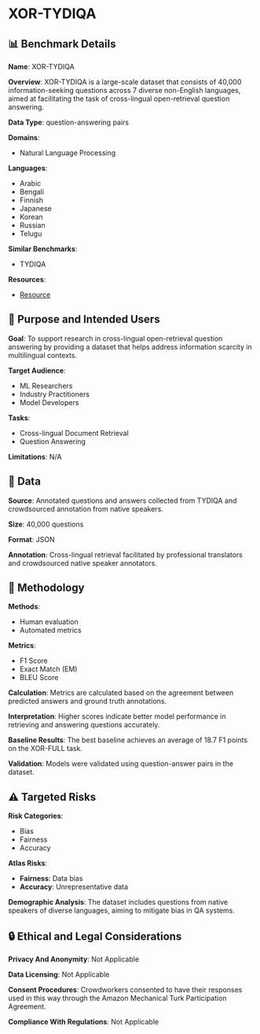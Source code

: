 # XOR-TYDIQA

## 📊 Benchmark Details

**Name**: XOR-TYDIQA

**Overview**: XOR-TYDIQA is a large-scale dataset that consists of 40,000 information-seeking questions across 7 diverse non-English languages, aimed at facilitating the task of cross-lingual open-retrieval question answering.

**Data Type**: question-answering pairs

**Domains**:
- Natural Language Processing

**Languages**:
- Arabic
- Bengali
- Finnish
- Japanese
- Korean
- Russian
- Telugu

**Similar Benchmarks**:
- TYDIQA

**Resources**:
- [Resource](https://nlp.cs.washington.edu/xorqa/)

## 🎯 Purpose and Intended Users

**Goal**: To support research in cross-lingual open-retrieval question answering by providing a dataset that helps address information scarcity in multilingual contexts.

**Target Audience**:
- ML Researchers
- Industry Practitioners
- Model Developers

**Tasks**:
- Cross-lingual Document Retrieval
- Question Answering

**Limitations**: N/A

## 💾 Data

**Source**: Annotated questions and answers collected from TYDIQA and crowdsourced annotation from native speakers.

**Size**: 40,000 questions

**Format**: JSON

**Annotation**: Cross-lingual retrieval facilitated by professional translators and crowdsourced native speaker annotators.

## 🔬 Methodology

**Methods**:
- Human evaluation
- Automated metrics

**Metrics**:
- F1 Score
- Exact Match (EM)
- BLEU Score

**Calculation**: Metrics are calculated based on the agreement between predicted answers and ground truth annotations.

**Interpretation**: Higher scores indicate better model performance in retrieving and answering questions accurately.

**Baseline Results**: The best baseline achieves an average of 18.7 F1 points on the XOR-FULL task.

**Validation**: Models were validated using question-answer pairs in the dataset.

## ⚠️ Targeted Risks

**Risk Categories**:
- Bias
- Fairness
- Accuracy

**Atlas Risks**:
- **Fairness**: Data bias
- **Accuracy**: Unrepresentative data

**Demographic Analysis**: The dataset includes questions from native speakers of diverse languages, aiming to mitigate bias in QA systems.

## 🔒 Ethical and Legal Considerations

**Privacy And Anonymity**: Not Applicable

**Data Licensing**: Not Applicable

**Consent Procedures**: Crowdworkers consented to have their responses used in this way through the Amazon Mechanical Turk Participation Agreement.

**Compliance With Regulations**: Not Applicable
